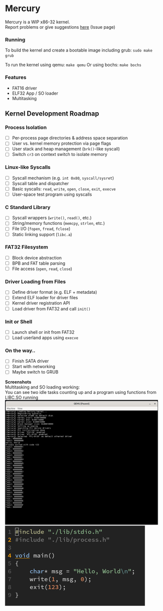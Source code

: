 # Mercury

Mercury is a WIP x86-32 kernel. \
Report problems or give suggestions [here](https://github.com/rwy420/Mercury/issues) (Issue page)

### Running
To build the kernel and create a bootable image including grub:
`sudo make grub`

To run the kernel using qemu:
`make qemu`
Or using bochs:
`make bochs`

### Features
- FAT16 driver
- ELF32 App / SO loader
- Multitasking

## Kernel Development Roadmap

### Process Isolation
- [ ] Per-process page directories & address space separation
- [ ] User vs. kernel memory protection via page flags
- [ ] User stack and heap management (`brk()`-like syscall)
- [ ] Switch `cr3` on context switch to isolate memory

### Linux-like Syscalls
- [ ] Syscall mechanism (e.g. `int 0x80`, `syscall/sysret`)
- [ ] Syscall table and dispatcher
- [ ] Basic syscalls: `read`, `write`, `open`, `close`, `exit`, `execve`
- [ ] User-space test program using syscalls

### C Standard Library
- [ ] Syscall wrappers (`write()`, `read()`, etc.)
- [ ] String/memory functions (`memcpy`, `strlen`, etc.)
- [ ] File I/O (`fopen`, `fread`, `fclose`)
- [ ] Static linking support (`libc.a`)

### FAT32 Filesystem
- [ ] Block device abstraction
- [ ] BPB and FAT table parsing
- [ ] File access (`open`, `read`, `close`)

### Driver Loading from Files
- [ ] Define driver format (e.g. ELF + metadata)
- [ ] Extend ELF loader for driver files
- [ ] Kernel driver registration API
- [ ] Load driver from FAT32 and call `init()`

### Init or Shell
- [ ] Launch shell or init from FAT32
- [ ] Load userland apps using `execve`

### On the way..
- [ ] Finish SATA driver
- [ ] Start with networking 
- [ ] Maybe switch to GRUB

**Screenshots** \
Multitasking and SO loading working: \
You can see two idle tasks counting up and a program using functions from LIBC.SO running
![Qemu Output](./docs/example-result01.png "Qemu Output")
![Code](./docs/example-code00.png "Code")
